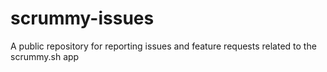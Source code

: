 # scrummy-issues
A public repository for reporting issues and feature requests related to the scrummy.sh app
